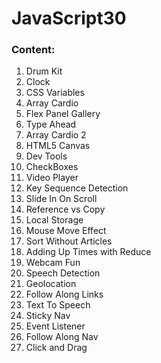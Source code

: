 # JavaScript30

### Content:
1. Drum Kit
2. Clock
3. CSS Variables
4. Array Cardio
5. Flex Panel Gallery
6. Type Ahead
7. Array Cardio 2
8. HTML5 Canvas
9. Dev Tools
10. CheckBoxes
11. Video Player
12. Key Sequence Detection
13. Slide In On Scroll
14. Reference vs Copy
15. Local Storage
16. Mouse Move Effect
17. Sort Without Articles
18. Adding Up Times with Reduce
19. Webcam Fun
20. Speech Detection
21. Geolocation
22. Follow Along Links
23. Text To Speech
24. Sticky Nav
25. Event Listener
26. Follow Along Nav
27. Click and Drag